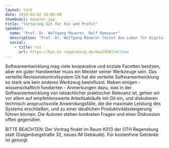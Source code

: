 ```yaml
---
layout: talk
date: 2019-04-02 18:00:00
thumbnail: mauerer.jpg
title: "Torturing Git for Fun and Profit"
speaker:
  name: "Prof. Dr. Wolfgang Mauerer, Ralf Ramsauer"
  description: "Prof. Dr. Wolfgang Mauerer leitet das Labor für Digitalisierung an der OTH Regensburg. Seine Forschungsgebiete umfassen quantitatives Softwareengineering, eingebettete Systeme und Quantencomputing. Ralf Ramsauer ist Doktorand im Labor für Digitalisierung. Er befasst sich mit quantitativen Softwareengineering und safety-kritischen eingebetten Echtzeitsystemen. Erfahrung mit Git sammelte er nicht nur durch Beiträge im Linux Betriebssystemkern, sondern auch als Hauptentwickler des eingebetteten Echtzeithypervisors Jailhouse."
  social:
    - title: rss
      url: https://hps.hs-regensburg.de/maw39987/#/home
---
```

Softwareentwicklung mag viele kooperative und soziale Facetten besitzen, aber ein guter Handwerker muss ein Meister seiner Werkzeuge sein. Das verteilte Revisionskontrollsystem Git hat die verteilte Softwareentwicklung so stark wie kein anderes Werkzeug beeinflusst.
Neben einigen - wissenschaftlich fundierten - Anmerkungen dazu, was in der Softwareentwicklung von tatsächlicher praktischer Relevanz ist, gehen wir vor allem auf empfehlenswerte Arbeitsabläufe mit Git ein, und diskutieren technisch anspruchsvolle Anwendungsfälle, die die maximale Leistung des Systems erschließen, und zu einer deutlichen Produktivitätssteigerung führen können. Die Autoren stehen konkreten Fragen und einer Diskussion offen gegenüber.


BITTE BEACHTEN: Der Vortrag findet im Raum K013 der OTH Regensburg statt (Galgenbergstraße 32, neues IM Gebäude). Für kostenfreie Getränke ist gesorgt.
